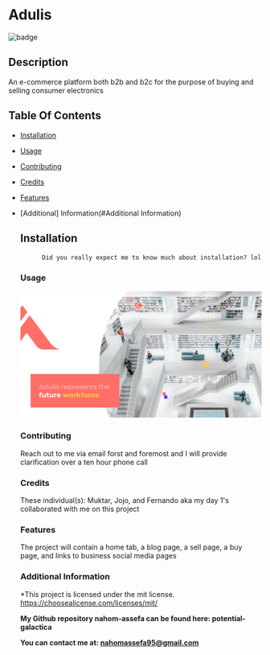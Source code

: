 # Adulis

  ![badge](https://img.shields.io/badge/license-mit-green)

  ## Description
   An e-commerce platform both b2b and b2c for the purpose of buying and selling consumer electronics

  ## Table Of Contents
* [Installation](#Installation)
* [Usage](#Usage)
* [Contributing](#Contributing)
* [Credits](#Credits)
* [Features](#Features)
* [Additional] Information(#Additional Information)
  
  ## Installation
            Did you really expect me to know much about installation? lol

  ### Usage
  ![](adulis.png)

  ### Contributing
    Reach out to me via email forst and foremost and I will provide clarification over a ten hour phone call

  ### Credits
  These individual(s): Muktar, Jojo, and Fernando aka my day 1's collaborated with me on this project

  ### Features
  The project will contain a home tab, a blog page, a sell page, a buy page, and links to business social media pages


  ### Additional Information 

  *This project is licensed under the mit license. https://choosealicense.com/licenses/mit/


  **My Github repository nahom-assefa can be found here: potential-galactica**

  **You can contact me at: nahomassefa95@gmail.com**  
  
